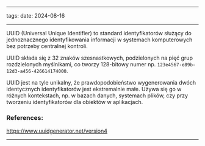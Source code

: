 
--- 
tags: 
date: 2024-08-16

---
UUID (Universal Unique Identifier) to standard identyfikatorów służący do jednoznacznego identyfikowania informacji w systemach komputerowych bez potrzeby centralnej kontroli. 

UUID składa się z 32 znaków szesnastkowych, podzielonych na pięć grup rozdzielonych myślnikami, co tworzy 128-bitowy numer 
np. `123e4567-e89b-12d3-a456-426614174000`. 

UUID jest na tyle unikalny, że prawdopodobieństwo wygenerowania dwóch identycznych identyfikatorów jest ekstremalnie małe. Używa się go w różnych kontekstach, np. w bazach danych, systemach plików, czy przy tworzeniu identyfikatorów dla obiektów w aplikacjach.

### References:
https://www.uuidgenerator.net/version4 

---



